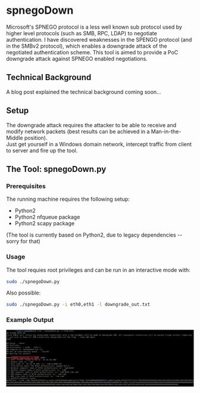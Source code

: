 # spnegoDown

Microsoft's SPNEGO protocol is a less well known sub protocol used by higher level protocols (such as SMB, RPC, LDAP) to negotiate authentication. I have discovered weaknesses in the SPENGO protocol (and in the SMBv2 protocol), which enables a downgrade attack of the negotiated authentication scheme. This tool is aimed to provide a PoC downgrade attack against SPNEGO enabled negotiations.

## Technical Background

A blog post explained the technical background coming soon...

## Setup
The downgrade attack requires the attacker to be able to receive and modify network packets (best results can be achieved in a Man-in-the-Middle position).<br>
Just get yourself in a Windows domain network, intercept traffic from client to server and fire up the tool.

## The Tool: spnegoDown.py
### Prerequisites
The running machine requires the following setup:
- Python2
- Python2 nfqueue package
- Python2 scapy package

(The tool is currently based on Python2, due to legacy dependencies -- sorry for that)
### Usage
The tool requies root privileges and can be run in an interactive mode with:

```bash
sudo ./spnegoDown.py
```
Also possible:

```bash
sudo ./spnegoDown.py -i eth0,eth1 -l downgrade_out.txt
```
### Example Output
![Example Output of spnegoDown.py](example_output.png)

